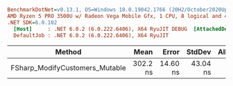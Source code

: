``` ini

BenchmarkDotNet=v0.13.1, OS=Windows 10.0.19042.1766 (20H2/October2020Update)
AMD Ryzen 5 PRO 3500U w/ Radeon Vega Mobile Gfx, 1 CPU, 8 logical and 4 physical cores
.NET SDK=6.0.102
  [Host]     : .NET 6.0.2 (6.0.222.6406), X64 RyuJIT DEBUG  [AttachedDebugger]
  DefaultJob : .NET 6.0.2 (6.0.222.6406), X64 RyuJIT


```
|                         Method |     Mean |    Error |   StdDev | Allocated |
|------------------------------- |---------:|---------:|---------:|----------:|
| FSharp_ModifyCustomers_Mutable | 302.2 ns | 14.60 ns | 43.04 ns |         - |
